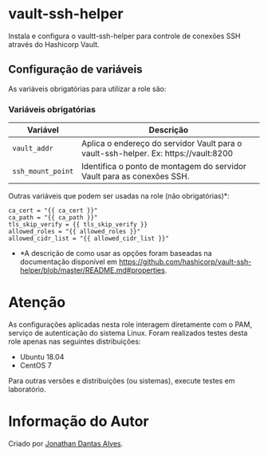 # vault-ssh-helper

Instala e configura o vaultt-ssh-helper para controle de conexões SSH através do Hashicorp Vault.

## Configuração de variáveis

As variáveis obrigatórias para utilizar a role são:

### Variáveis obrigatórias
|Variável       |Descrição|
|-------------|-----------|
|`vault_addr`| Aplica o endereço do servidor Vault para o vault-ssh-helper. Ex: https://vault:8200
|`ssh_mount_point`     |Identifica o ponto de montagem do servidor Vault para as conexões SSH.
   
Outras variáveis que podem ser usadas na role (não obrigatórias)*:

    ca_cert = "{{ ca_cert }}"
    ca_path = "{{ ca_path }}"
    tls_skip_verify = {{ tls_skip_verify }}
    allowed_roles = "{{ allowed_roles }}"
    allowed_cidr_list = "{{ allowed_cidr_list }}"

* *A descrição de como usar as opções foram baseadas na documentação disponível em https://github.com/hashicorp/vault-ssh-helper/blob/master/README.md#properties.

# Atenção

As configurações aplicadas nesta role interagem diretamente com o PAM, serviço de autenticação do sistema Linux.
Foram realizados testes desta role apenas nas seguintes distribuições:

* Ubuntu 18.04
* CentOS 7

Para outras versões e distribuições (ou sistemas), execute testes em laboratório.

# Informação do Autor

Criado por [Jonathan Dantas Alves](https://www.linkedin.com/in/jonathandantasalves/).
